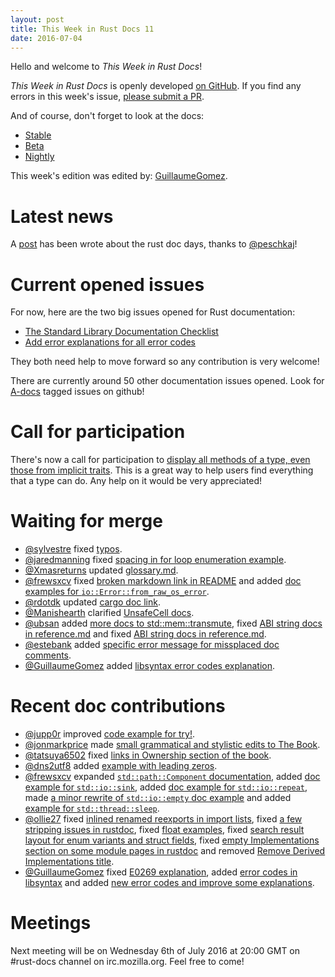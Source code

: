 ```yaml
---
layout: post
title: This Week in Rust Docs 11
date: 2016-07-04
---
```


Hello and welcome to *This Week in Rust Docs*!

*This Week in Rust Docs* is openly developed [on GitHub](https://github.com/GuillaumeGomez/this-week-in-rust-docs).
If you find any errors in this week's issue, [please submit a PR](https://github.com/GuillaumeGomez/this-week-in-rust-docs/pulls).

And of course, don't forget to look at the docs:

* [Stable](https://doc.rust-lang.org/)
* [Beta](http://doc.rust-lang.org/beta/)
* [Nightly](http://doc.rust-lang.org/nightly/)

This week's edition was edited by: [GuillaumeGomez](https://github.com/GuillaumeGomez).

# Latest news

A [post](https://facility9.com/2016/07/rust-doc-days-follow-up/) has been wrote about the rust doc days, thanks to [@peschkaj](https://github.com/peschkaj)!

# Current opened issues

For now, here are the two big issues opened for Rust documentation:

* [The Standard Library Documentation Checklist](https://github.com/rust-lang/rust/issues/29329)
* [Add error explanations for all error codes](https://github.com/rust-lang/rust/issues/32777)

They both need help to move forward so any contribution is very welcome!

There are currently around 50 other documentation issues opened. Look for [A-docs](https://github.com/rust-lang/rust/issues?q=is%3Aopen+is%3Aissue+label%3AA-docs) tagged issues on github!

# Call for participation

There's now a call for participation to [display all methods of a type, even those from implicit traits](https://github.com/rust-lang/rust/issues/33772). This is a great way to help users find everything that a type can do. Any help on it would be very appreciated!

# Waiting for merge

* [@sylvestre](https://github.com/sylvestre) fixed [typos](https://github.com/rust-lang/rust/pull/34626).
* [@jaredmanning](https://github.com/jaredmanning) fixed [spacing in for loop enumeration example](https://github.com/rust-lang/rust/pull/34625).
* [@Xmasreturns](https://github.com/Xmasreturns) updated [glossary.md](https://github.com/rust-lang/rust/pull/34602).
* [@frewsxcv](https://github.com/frewsxcv) fixed [broken markdown link in README](https://github.com/rust-lang/rust/pull/34619) and added [doc examples for `io::Error::from_raw_os_error`](https://github.com/rust-lang/rust/pull/34612).
* [@rdotdk](https://github.com/rdotdk) updated [cargo doc link](https://github.com/rust-lang/rust/pull/34615).
* [@Manishearth](https://github.com/Manishearth) clarified [UnsafeCell docs](https://github.com/rust-lang/rust/pull/34520).
* [@ubsan](https://github.com/ubsan) added [more docs to std::mem::transmute](https://github.com/rust-lang/rust/pull/34609), fixed [ABI string docs in reference.md](https://github.com/rust-lang/rust/pull/34461) and fixed [ABI string docs in reference.md](https://github.com/rust-lang/rust/pull/34461).
* [@estebank](https://github.com/estebank) added [specific error message for missplaced doc comments](https://github.com/rust-lang/rust/pull/33922).
* [@GuillaumeGomez](https://github.com/GuillaumeGomez) added [libsyntax error codes explanation](https://github.com/rust-lang/rust/pull/34637).

# Recent doc contributions

* [@jupp0r](https://github.com/jupp0r) improved [code example for try!](https://github.com/rust-lang/rust/pull/34540).
* [@jonmarkprice](https://github.com/jonmarkprice) made [small grammatical and stylistic edits to The Book](https://github.com/rust-lang/rust/pull/34532).
* [@tatsuya6502](https://github.com/tatsuya6502) fixed [links in Ownership section of the book](https://github.com/rust-lang/rust/pull/34442).
* [@dns2utf8](https://github.com/dns2utf8) added [example with leading zeros](https://github.com/rust-lang/rust/pull/34462).
* [@frewsxcv](https://github.com/frewsxcv) expanded [`std::path::Component` documentation](https://github.com/rust-lang/rust/pull/34475), added [doc example for `std::io::sink`](https://github.com/rust-lang/rust/pull/34524), added [doc example for `std::io::repeat`](https://github.com/rust-lang/rust/pull/34518), made [a minor rewrite of `std::io::empty` doc example](https://github.com/rust-lang/rust/pull/34517) and added [example for `std::thread::sleep`](https://github.com/rust-lang/rust/pull/34406).
* [@ollie27](https://github.com/ollie27) fixed [inlined renamed reexports in import lists](https://github.com/rust-lang/rust/pull/34479), fixed [a few stripping issues in rustdoc](https://github.com/rust-lang/rust/pull/34513), fixed [float examples](https://github.com/rust-lang/rust/pull/34415), fixed [search result layout for enum variants and struct fields](https://github.com/rust-lang/rust/pull/34477), fixed [empty Implementations section on some module pages in rustdoc](https://github.com/rust-lang/rust/pull/34536) and removed [Remove Derived Implementations title](https://github.com/rust-lang/rust/pull/34105).
* [@GuillaumeGomez](https://github.com/GuillaumeGomez) fixed [E0269 explanation](https://github.com/rust-lang/rust/pull/34471), added [error codes in libsyntax](https://github.com/rust-lang/rust/pull/34531) and added [new error codes and improve some explanations](https://github.com/rust-lang/rust/pull/34467).

# Meetings

Next meeting will be on Wednesday 6th of July 2016 at 20:00 GMT on #rust-docs channel on irc.mozilla.org. Feel free to come!
